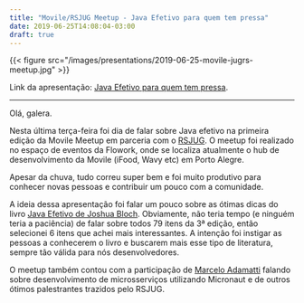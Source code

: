 ```yaml
---
title: "Movile/RSJUG Meetup - Java Efetivo para quem tem pressa"
date: 2019-06-25T14:08:04-03:00
draft: true
---
```


{{< figure src="/images/presentations/2019-06-25-movile-jugrs-meetup.jpg"  >}}

Link da apresentação: [Java Efetivo para quem tem pressa](https://drive.google.com/open?id=1Rto_o8jIA8BAjkTKgC6jxA7U_0TMdvAI).

---

Olá, galera.

Nesta última terça-feira foi dia de falar sobre Java efetivo na primeira edição
da Movile Meetup em parceria com o [RSJUG](https://rsjug.github.io/site/).
O meetup foi realizado no espaço de eventos da Flowork, onde se localiza
atualmente o hub de desenvolvimento da Movile (iFood, Wavy etc) em Porto Alegre.

Apesar da chuva, tudo correu super bem e foi muito produtivo para conhecer
novas pessoas e contribuir um pouco com a comunidade.

A ideia dessa apresentação foi falar um pouco sobre as ótimas dicas do livro
[Java Efetivo de Joshua Bloch](https://www.amazon.com.br/Effective-Java-3rd-Joshua-Bloch/dp/0134685997).
Obviamente, não teria tempo (e ninguém teria a paciência) de falar sobre todos
79 itens da 3ª edição, então selecionei 6 itens que achei mais interessantes.
A intenção foi instigar as pessoas a conhecerem o livro e buscarem mais esse
tipo de literatura, sempre tão válida para nós desenvolvedores.

O meetup também contou com a participação de [Marcelo Adamatti](https://adamatti.github.io)
falando sobre desenvolvimento de microsserviços utilizando Micronaut e de
outros ótimos palestrantes trazidos pelo RSJUG.
